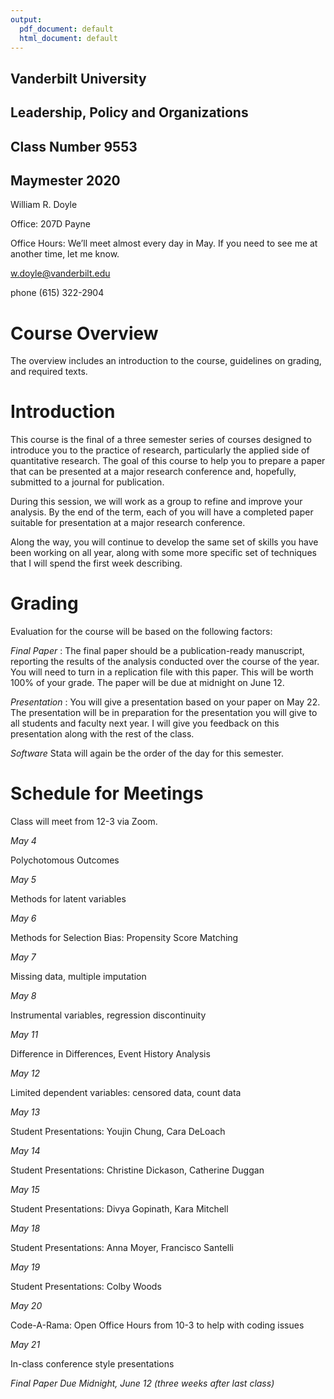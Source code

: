 ```yaml
---
output:
  pdf_document: default
  html_document: default
---
```

## Vanderbilt University
## Leadership, Policy and Organizations
## Class Number 9553
## Maymester 2020


William R. Doyle

Office: 207D Payne

Office Hours: We’ll meet almost every day in May. If you need to see me at another time, let me know.

w.doyle@vanderbilt.edu

phone (615) 322-2904

# Course Overview
The overview includes an introduction to the course, guidelines on grading, and required texts.

# Introduction
This course is the final of a three semester series of courses designed to introduce you to the practice of research, particularly the applied side of quantitative research. The goal of this course to help you to prepare a paper that can be presented at a major research conference and, hopefully, submitted to a journal for publication.

During this session, we will work as a group to refine and improve your analysis. By the end of the term, each of you will have a completed paper suitable for presentation at a major research conference.

Along the way, you will continue to develop the same set of skills you have been working on all year, along with some more specific set of techniques that I will spend the first week describing.

# Grading
Evaluation for the course will be based on the following factors:

 *Final Paper* : The final paper should be a publication-ready
  manuscript, reporting the results of the analysis conducted over the
  course of the year. You will need to turn in a replication file with
  this paper. This will be worth 100% of your grade. The paper will be
  due at midnight on June 12.

*Presentation* : You will give a presentation based on your paper on
 May 22. The presentation will be in preparation for the presentation
 you will give to all students and faculty next year. I will give
 you feedback on this presentation along with the rest of the class.

*Software*
Stata will again be the order of the day for this semester.

# Schedule for Meetings
Class will meet from 12-3 via Zoom.

*May 4*

Polychotomous Outcomes

*May 5*

Methods for latent variables

*May 6*

Methods for Selection Bias: Propensity Score Matching

*May 7*

Missing data, multiple imputation

*May 8*

Instrumental variables, regression discontinuity

*May 11*

Difference in Differences, Event History Analysis

*May 12*

Limited dependent variables: censored data, count data

*May 13*

Student Presentations: Youjin Chung, Cara DeLoach

*May 14*

Student Presentations: Christine Dickason, Catherine Duggan 

*May 15*

Student Presentations: Divya Gopinath, Kara Mitchell

*May 18*

Student Presentations: Anna Moyer, Francisco Santelli

*May 19*

Student Presentations: Colby Woods

*May 20*

Code-A-Rama: Open Office Hours from 10-3 to help with coding issues

*May 21*

In-class conference style presentations


*Final Paper Due Midnight, June 12 (three weeks after last class)*
